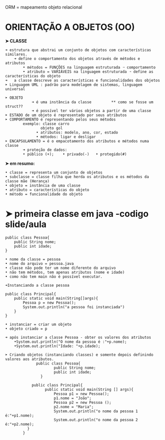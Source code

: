 ORM = mapeamento objeto relacional
# ORIENTAÇÃO A OBJETOS (OO)

   **➤ CLASSE**
    		
	➜ estrutura que abstrai um conjunto de objetos com características similares.
     	➜ define o comportamento dos objetos através de métodos e atributos
           	• métodos = FUNÇÕES na linguagem estruturada ➝ comportamento 
        	• atributo = VARIÁVEIS na linguagem estruturada ➝ define as características do objeto
   	➜	a classe descreve as características e funcionalidades dos objetos
  	➤ Linguagem UML : padrão para modelagem de sistemas, linguagem universal
   
  	➤ OBJETO
       			➜ é uma instância da classe 		** como se fosse um struct?? 
	     		➜ é possível ter vários objetos a partir de uma classe
  	➤ ESTADO de um objeto é representado por seus atributos
  	➤ COMPORTAMENTO é representando pelos seus métodos
      		exemplo: classe carro
               		objeto gol 
             	  • atributos: modelo, ano, cor, estado
             	  • métodos: ligar e desligar
  	➤ ENCAPSULAMENTO = é o empacotamento dos atributos e métodos numa classe 
          	➜ proteção de dados:
			• público (+);    • privado(-)   • protegido(#)
   
**➤ em resumo:**

	• classe = representa um conjunto de objetos
	• subclasse = classe filha que herda os atributos e os métodos da classe mãe (Herança)
	• objeto = instância de uma classe
	• atributo = características do objeto
	• método = funcionalidade do objeto


# ➤ primeira classe em java -codigo slide/aula

	
	public class Pessoa{
		public String nome;
		public int idade;
	}

	• nome da classe = pessoa
	• nome do arquivo = pessoa.java
	• classe não pode ter um nome diferente do arquivo
	• não tem métodos, tem apenas atributos (nome e idade)
	• como não tem main não é possível executar.

	➜Instanciando a classe pessoa

	public class Principal{
		public static void main(String[]args){
			Pessoa p = new Pessoa();
			System.out.println("a pessoa foi instanciada")
		}
	}
	
	• instanciar = criar um objeto
	• objeto criado = p
	
	➜ após instanciar a classe Pessoa - obter os valores dos atributos
		•System.out.println("O nome da pessoa é :"+p.nome);
		•System.out.println("Idade: "+p.idade);

    ➤ Criando objetos (instanciando classes) e somente depois definindo valores aos atributos.
	              public class Pessoa{
		                  public String nome;
		                  public int idade;
	                }

	            public class Principal{
		              public static void main(String [] args){
			              Pessoa p1 = new Pessoa();
			              p1.nome = "João";
			              Pessoa p2 = new Pessoa ();
			              p2.nome = "Maria";
			              System.out.println("o nome da pessoa 1 é:"+p1.nome);
			              System.out.println("o nome da pessoa 2 é:"+p2.nome);
              }
          	}  










